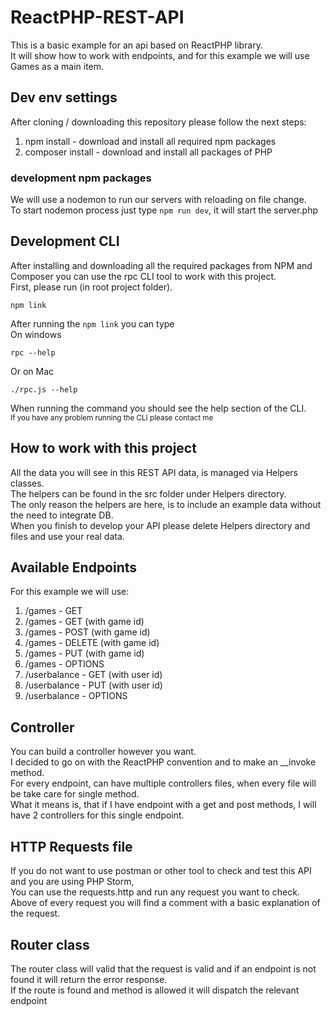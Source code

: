 # ReactPHP-REST-API

This is a basic example for an api based on ReactPHP library.<br>
It will show how to work with endpoints, and for this example we will use Games as a main item.

## Dev env settings

After cloning / downloading this repository please follow the next steps:

1. npm install - download and install all required npm packages
2. composer install - download and install all packages of PHP

### development npm packages

We will use a nodemon to run our servers with reloading on file change.<br>
To start nodemon process just type `npm run dev`, it will start the server.php

## Development CLI

After installing and downloading all the required packages from NPM and Composer you can use the rpc CLI tool to work
with this project.<br>
First, please run (in root project folder).<br>

```shell script
npm link
```

After running the `npm link` you can type<br>
On windows

```shell script
rpc --help
```

Or on Mac

```shell script
./rpc.js --help
```

When running the command you should see the help section of the CLI.<br>
<small>If you have any problem running the CLI please contact me</small>

## How to work with this project

All the data you will see in this REST API data, is managed via Helpers classes.<br>
The helpers can be found in the src folder under Helpers directory.<br>
The only reason the helpers are here, is to include an example data without the need to integrate DB.<br>
When you finish to develop your API please delete Helpers directory and files and use your real data.

## Available Endpoints

For this example we will use:

1. /games - GET
1. /games - GET (with game id)
2. /games - POST (with game id)
3. /games - DELETE (with game id)
4. /games - PUT (with game id)
3. /games - OPTIONS
4. /userbalance - GET (with user id)
5. /userbalance - PUT (with user id)
6. /userbalance - OPTIONS

## Controller

You can build a controller however you want.<br>
I decided to go on with the ReactPHP convention and to make an __invoke method. <br>
For every endpoint, can have multiple controllers files, when every file will be take care for single method.<br>
What it means is, that if I have endpoint with a get and post methods, I will have 2 controllers for this single
endpoint.

## HTTP Requests file

If you do not want to use postman or other tool to check and test this API and you are using PHP Storm,<br>
You can use the requests.http and run any request you want to check.<br>
Above of every request you will find a comment with a basic explanation of the request.

## Router class
The router class will valid that the request is valid and if an endpoint is not found it will return the error response.<br>
If the route is found and method is allowed it will dispatch the relevant endpoint